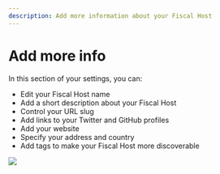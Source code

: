 ```yaml
---
description: Add more information about your Fiscal Host
---
```


# Add more info

In this section of your settings, you can:

* Edit your Fiscal Host name
* Add a short description about your Fiscal Host
* Control your URL slug
* Add links to your Twitter and GitHub profiles
* Add your website
* Specify your address and country
* Add tags to make your Fiscal Host more discoverable

![](../../.gitbook/assets/fiscal-host_fiscal-host-settings_info_2020-07-13.png.png)

